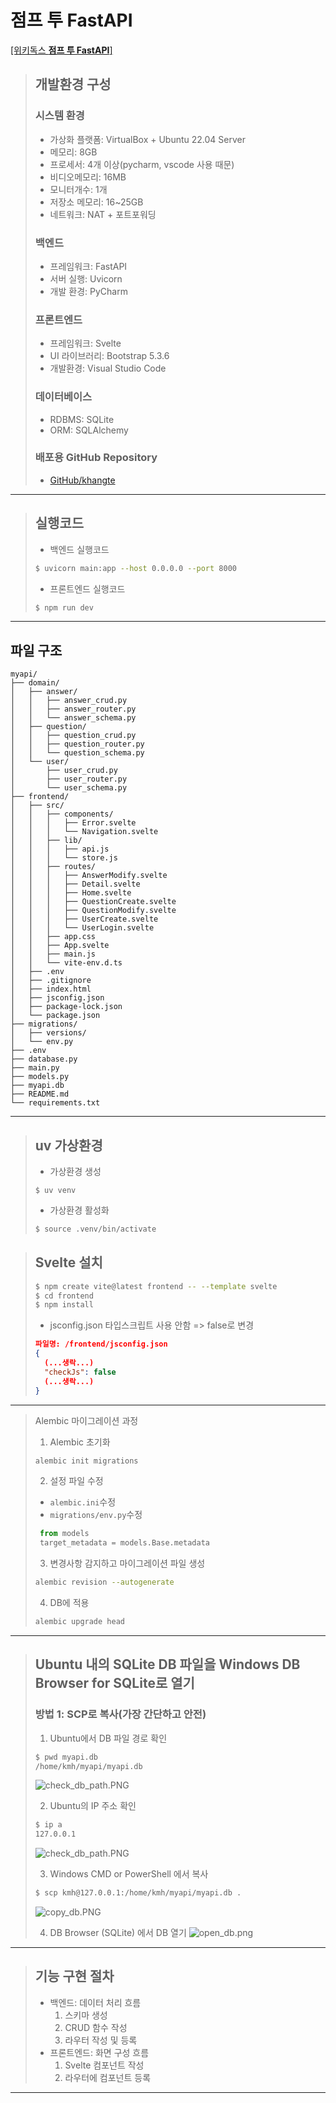 # 점프 투 FastAPI
[[위키독스 **점프 투 FastAPI**]](https://www.google.com/search?q=%EC%A0%90%ED%94%84%ED%88%AC+fastapi&rlz=1C1GCEU_koKR1161KR1161&oq=%EC%A0%90%ED%94%84%ED%88%AC&gs_lcrp=EgZjaHJvbWUqBggBEEUYOzIGCAAQRRg5MgYIARBFGDsyBggCEEUYOzIGCAMQRRg7MgYIBBBFGDvSAQkzMDA1ajBqMTWoAgiwAgE&sourceid=chrome&ie=UTF-8)

> ## 개발환경 구성 
> ### 시스템 환경
> - 가상화 플랫폼: VirtualBox + Ubuntu 22.04 Server
> - 메모리: 8GB
> - 프로세서: 4개 이상(pycharm, vscode 사용 때문)
> - 비디오메모리: 16MB
> - 모니터개수: 1개
> - 저장소 메모리: 16~25GB
> - 네트워크: NAT + 포트포워딩
> ### 백엔드
> - 프레임워크: FastAPI
> - 서버 실행: Uvicorn
> - 개발 환경: PyCharm
> ### 프론트엔드
> - 프레임워크: Svelte
> - UI 라이브러리: Bootstrap 5.3.6
> - 개발환경: Visual Studio Code
> ### 데이터베이스 
> - RDBMS: SQLite
> - ORM: SQLAlchemy
> ### 배포용 GitHub Repository
> - [GitHub/khangte](https://github.com/khangte/fastapi_study)

---
> ## 실행코드
> - 백엔드 실행코드
> ```bash
> $ uvicorn main:app --host 0.0.0.0 --port 8000
> ```
> - 프론트엔드 실행코드
> ```bash
> $ npm run dev
> ```

---

## 파일 구조
```
myapi/
├── domain/
│   ├── answer/
│   │   ├── answer_crud.py
│   │   ├── answer_router.py
│   │   └── answer_schema.py
│   ├── question/
│   │   ├── question_crud.py
│   │   ├── question_router.py
│   │   └── question_schema.py
│   └── user/
│       ├── user_crud.py
│       ├── user_router.py
│       └── user_schema.py
├── frontend/
│   ├── src/
│   │   ├── components/
│   │   │   ├── Error.svelte
│   │   │   └── Navigation.svelte
│   │   ├── lib/
│   │   │   ├── api.js
│   │   │   └── store.js
│   │   ├── routes/
│   │   │   ├── AnswerModify.svelte
│   │   │   ├── Detail.svelte
│   │   │   ├── Home.svelte
│   │   │   ├── QuestionCreate.svelte
│   │   │   ├── QuestionModify.svelte
│   │   │   ├── UserCreate.svelte
│   │   │   └── UserLogin.svelte
│   │   ├── app.css
│   │   ├── App.svelte
│   │   ├── main.js
│   │   └── vite-env.d.ts
│   ├── .env
│   ├── .gitignore
│   ├── index.html
│   ├── jsconfig.json
│   ├── package-lock.json
│   └── package.json
├── migrations/
│   ├── versions/
│   └── env.py
├── .env
├── database.py
├── main.py
├── models.py
├── myapi.db
├── README.md
└── requirements.txt
```

---
> ## uv 가상환경
> - 가상환경 생성
> ```
> $ uv venv
> ```
> - 가상환경 활성화
> ```bash
> $ source .venv/bin/activate 
> ```

> ## Svelte 설치
> ```bash
> $ npm create vite@latest frontend -- --template svelte
> $ cd frontend
> $ npm install
> ```
> - jsconfig.json 타입스크립트 사용 안함 => false로 변경
> ```json
> 파일명: /frontend/jsconfig.json
> {
>   (...생락...)
>   "checkJs": false
>   (...생락...)
> }
> ```

---

> Alembic 마이그레이션 과정
> 1. Alembic 초기화
> ```bash
> alembic init migrations
> ```
> 2. 설정 파일 수정
> - ```alembic.ini```수정
> - ```migrations/env.py```수정
> ```python
>  from models
>  target_metadata = models.Base.metadata
> ```
> 3. 변경사항 감지하고 마이그레이션 파일 생성
> ```bash
> alembic revision --autogenerate
> ```
> 4. DB에 적용
> ```bash
> alembic upgrade head
> ```

---

> ## Ubuntu 내의 SQLite DB 파일을 Windows DB Browser for SQLite로 열기
> ### 방법 1: SCP로 복사(가장 간단하고 안전)
> 1. Ubuntu에서 DB 파일 경로 확인
> ```bash
> $ pwd myapi.db
> /home/kmh/myapi/myapi.db
> ```
> ![check_db_path.PNG](images/check_db_path.PNG)
> 
> 2. Ubuntu의 IP 주소 확인
> ```bash
> $ ip a
> 127.0.0.1
> ```
> ![check_db_path.PNG](images/check_db_path.PNG)
>
> 3. Windows CMD or PowerShell 에서 복사
> ```bash
> $ scp kmh@127.0.0.1:/home/kmh/myapi/myapi.db .
> ```
> ![copy_db.PNG](images/copy_db.PNG)
> 
> 4. DB Browser (SQLite) 에서 DB 열기
> ![open_db.png](images/open_db.png)

---

> ## 기능 구현 절차
> - 백엔드: 데이터 처리 흐름
>   1. 스키마 생성
>   2. CRUD 함수 작성
>   3. 라우터 작성 및 등록
> - 프론트엔드: 화면 구성 흐름
>   1. Svelte 컴포넌트 작성
>   2. 라우터에 컴포넌트 등록

---

